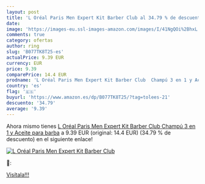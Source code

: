 ```yaml
---
layout: post
title: 'L Oréal Paris Men Expert Kit Barber Club al 34.79 % de descuento'
date: 
image: 'https://images-eu.ssl-images-amazon.com/images/I/41NgQOi%2BhxL._SL200_.jpg'
comments: true
category: ofertas
author: ring
slug: 'B077TK8T25-es'
actualPrice: 9.39 EUR
currency: EUR
price: 9.39
comparePrice: 14.4 EUR
prodname: 'L Oréal Paris Men Expert Kit Barber Club  Champú 3 en 1 y Aceite para barba'
country: 'es'
flag: '🇪🇸'
buyurl: 'https://www.amazon.es/dp/B077TK8T25/?tag=tolees-21'
descuento: '34.79'
average: '9.39'
---
```


Ahora mismo tienes [L Oréal Paris Men Expert Kit Barber Club  Champú 3 en 1 y Aceite para barba](https://www.amazon.es/dp/B077TK8T25/?tag=tolees-21) a 9.39 EUR (original: 14.4 EUR) (34.79 %  de descuento) en el siguiente enlace!

[![L Oréal Paris Men Expert Kit Barber Club](https://images-eu.ssl-images-amazon.com/images/I/41NgQOi%2BhxL._SL200_.jpg)](https://www.amazon.es/dp/B077TK8T25/?tag=tolees-21)

🔎:


[Visítala!!!](https://www.amazon.es/dp/B077TK8T25/?tag=tolees-21)
